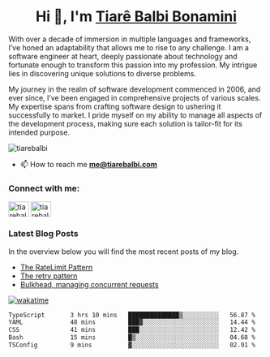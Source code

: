 

<h1 align="center">Hi 👋, I'm <a href="https://tiarebalbi.com?utm_source=github&utm_medium=profile&utm_campaign=github_profile">Tiarê Balbi Bonamini</a></h1>

<p>
  With over a decade of immersion in multiple languages and frameworks, I’ve honed an adaptability that allows me to rise to any challenge. I am a software engineer at heart, deeply passionate about technology and fortunate enough to transform this passion into my profession. My intrigue lies in discovering unique solutions to diverse problems.
</p>

<p>
  
My journey in the realm of software development commenced in 2006, and ever since, I’ve been engaged in comprehensive projects of various scales. My expertise spans from crafting software design to ushering it successfully to market. I pride myself on my ability to manage all aspects of the development process, making sure each solution is tailor-fit for its intended purpose.
  </p>

<p align="left"> <img src="https://komarev.com/ghpvc/?username=tiarebalbi" alt="tiarebalbi" /> </p>

- 📫 How to reach me **me@tiarebalbi.com**

<p align="left">
<h3 align="left">Connect with me:</h3>
<a href="https://twitter.com/tiarebalbi" target="blank"><img align="center" src="https://cdn.jsdelivr.net/npm/simple-icons@3.0.1/icons/twitter.svg" alt="tiarebalbi" height="30" width="40" /></a>
<a href="https://instagram.com/tiarebalbi" target="blank"><img align="center" src="https://cdn.jsdelivr.net/npm/simple-icons@3.0.1/icons/instagram.svg" alt="tiarebalbi" height="30" width="40" /></a>
</p>

### Latest Blog Posts

In the overview below you will find the most recent posts of my blog.

* [The RateLimit Pattern](https://tiarebalbi.com/article/week-4-the-rate-limit-pattern?utm_source=github&utm_medium=profile&utm_campaign=github_profile)
* [The retry pattern](https://tiarebalbi.com/article/week-3-the-retry-pattern?utm_source=github&utm_medium=profile&utm_campaign=github_profile)
* [Bulkhead, managing concurrent requests](https://tiarebalbi.com/article/week-2-bulkhead-managing-concurrent-requests?utm_source=github&utm_medium=profile&utm_campaign=github_profile)


[![wakatime](https://wakatime.com/badge/user/f71f7463-5f32-452d-8823-8dfe2f96a6ec.svg)](https://wakatime.com/@f71f7463-5f32-452d-8823-8dfe2f96a6ec)

<!--START_SECTION:waka-->

```txt
TypeScript       3 hrs 10 mins   ██████████████▒░░░░░░░░░░   56.87 %
YAML             48 mins         ███▓░░░░░░░░░░░░░░░░░░░░░   14.44 %
CSS              41 mins         ███░░░░░░░░░░░░░░░░░░░░░░   12.42 %
Bash             15 mins         █▒░░░░░░░░░░░░░░░░░░░░░░░   04.68 %
TSConfig         9 mins          ▓░░░░░░░░░░░░░░░░░░░░░░░░   02.91 %
```

<!--END_SECTION:waka-->
